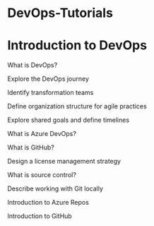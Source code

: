 # DevOps-Tutorials

# Introduction to DevOps

What is DevOps?

Explore the DevOps journey

Identify transformation teams

Define organization structure for agile practices

Explore shared goals and define timelines

What is Azure DevOps?

What is GitHub?

Design a license management strategy

What is source control?

Describe working with Git locally

Introduction to Azure Repos

Introduction to GitHub
